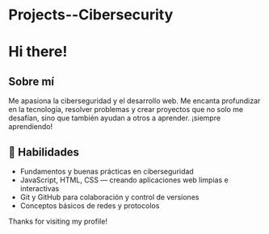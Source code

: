 # Projects--Cibersecurity
# Hi there!

## Sobre mí  
Me apasiona la ciberseguridad y el desarrollo web. Me encanta profundizar en la tecnología, resolver problemas y crear proyectos que no solo me desafían, sino que también ayudan a otros a aprender. ¡siempre aprendiendo!

## 🔧 Habilidades  
- Fundamentos y buenas prácticas en ciberseguridad  
- JavaScript, HTML, CSS — creando aplicaciones web limpias e interactivas  
- Git y GitHub para colaboración y control de versiones  
- Conceptos básicos de redes y protocolos

Thanks for visiting my profile! 

